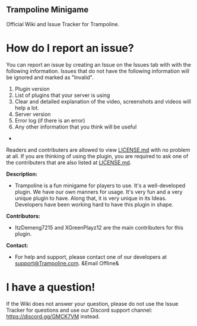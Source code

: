 Trampoline Minigame
-

Official Wiki and Issue Tracker for Trampoline.

# How do I report an issue?
You can report an issue by creating an Issue on the Issues tab with with the following information. Issues that do not have the following information will be ignored and marked as "Invalid".
1) Plugin version
2) List of plugins that your server is using
3) Clear and detailed explanation of the video, screenshots and videos will help a lot.
4) Server version
5) Error log (if there is an error)
6) Any other information that you think will be useful
-

Readers and contributers are allowed to view [LICENSE.md](LICENSE.md)
with no problem at all. If you are thinking of using the plugin,
you are required to ask one of the contributers that are also
listed at [LICENSE.md](LICENSE.md). 

**Description:**
* Trampoline is a fun minigame for players to use. It's a well-developed
plugin. We have our own manners for usage. It's very fun and a 
very unique plugin to have. Along that, it is very unique in 
its Ideas. Developers have been working hard to have this 
plugin in shape.

**Contributors:**
* ItzDemeng7215 and XGreenPlayz12 are the main contributers 
for this plugin.

**Contact:**
* For help and support, please contact one of our developers
at [support@Trampoline.com](support@Trampoline.com).
&Email Offline&

# I have a question!
If the Wiki does not answer your question, please do not use the Issue Tracker for questions and use our Discord support channel: https://discord.gg/GMCK7VM instead.
